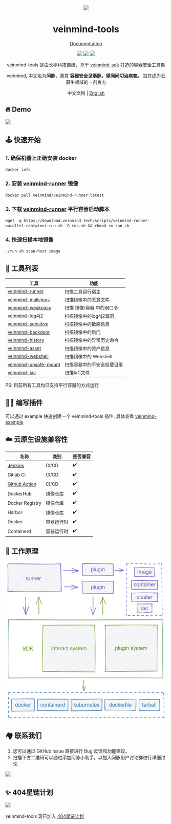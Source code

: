 <p align="center">
  <img src="https://dinfinite.oss-cn-beijing.aliyuncs.com/image/20220428154824.png" width="120">
</p>
<h1 align="center"> veinmind-tools </h1>
<p align="center">
  <a href="https://veinmind.chaitin.com/docs/">Documentation</a> 
</p>

<p align="center">
<img src="https://img.shields.io/github/v/release/chaitin/veinmind-tools.svg" />
<img src="https://img.shields.io/github/release-date/chaitin/veinmind-tools.svg?color=blue&label=update" />
<img src="https://img.shields.io/badge/go report-A+-brightgreen.svg" />

<p align="center"> veinmind-tools 是由长亭科技自研，基于 <a href="https://github.com/chaitin/libveinmind">veinmind-sdk</a> 打造的容器安全工具集 </p>
<p align="center"> veinmind, 中文名为<b>问脉</b>，寓意 <b>容器安全见筋脉，望闻问切治病害。</b> 旨在成为云原生领域的一剂良方 </p>
</p>
<p align="center"> 中文文档 | <a href="README.en.md">English</a> </p>

## 🔥 Demo
![](https://dinfinite.oss-cn-beijing.aliyuncs.com/image/20220415144819.gif)


## 🕹️ 快速开始
### 1. 确保机器上正确安装 docker
```
docker info
```
### 2. 安装 [veinmind-runner](https://github.com/chaitin/veinmind-tools/tree/master/veinmind-runner) 镜像
```
docker pull veinmind/veinmind-runner:latest
```
### 3. 下载 [veinmind-runner](https://github.com/chaitin/veinmind-tools/tree/master/veinmind-runner) 平行容器启动脚本
```
wget -q https://download.veinmind.tech/scripts/veinmind-runner-parallel-container-run.sh -O run.sh && chmod +x run.sh
```
### 4. 快速扫描本地镜像
```
./run.sh scan-host image
```


## 🔨 工具列表

| 工具                                                        | 功能              | 
|-----------------------------------------------------------|-----------------|
| [veinmind-runner](veinmind-runner/README.md)              | 扫描工具运行宿主        |
| [veinmind-malicious](plugins/go/veinmind-malicious)       | 扫描镜像中的恶意文件      |
| [veinmind-weakpass](plugins/go/veinmind-weakpass)         | 扫描 镜像/容器 中的弱口令  |
| [veinmind-log4j2](plugins/go/veinmind-log4j2)             | 扫描镜像中的log4j2漏洞  |
| [veinmind-sensitive](plugins/python/veinmind-sensitive)   | 扫描镜像中的敏感信息      |
| [veinmind-backdoor](plugins/python/veinmind-backdoor)     | 扫描镜像中的后门        |
| [veinmind-history](plugins/python/veinmind-history)       | 扫描镜像中的异常历史命令    |
| [veinmind-asset](plugins/go/veinmind-asset)               | 扫描镜像中的资产信息      |
| [veinmind-webshell](plugins/go/veinmind-webshell)         | 扫描镜像中的 Webshell |
| [veinmind-unsafe-mount](plugins/go/veinmind-unsafe-mount) | 扫描容器中的不安全挂载目录   |
| [veinmind-iac](plugins/go/veinmind-iac)                   | 扫描IaC文件         |
    
PS: 目前所有工具均已支持平行容器的方式运行

## 🧑‍💻 编写插件

可以通过 example 快速创建一个 veinmind-tools 插件, 具体查看 [veinmind-example](example/)  

## ☁️ 云原生设施兼容性
| 名称                                                          | 类别    | 是否兼容 |
|-------------------------------------------------------------|-------|------|
| [Jenkins](https://github.com/chaitin/veinmind-jenkins)      | CI/CD | ✔️   |
| Gitlab CI                                                   | CI/CD | ✔️   |
| [Github Action](https://github.com/chaitin/veinmind-action) | CI/CD | ✔️   |
| DockerHub                                                   | 镜像仓库  | ✔️   |
| Docker Registry                                             | 镜像仓库  | ✔️   |
| Harbor                                                      | 镜像仓库  | ✔️   |
| Docker                                                      | 容器运行时 | ✔️   |
| Containerd                                                  | 容器运行时 | ✔️   |

## 🛴 工作原理
![](docs/architecture.png)

## 🏘️ 联系我们
1. 您可以通过 GitHub Issue 直接进行 Bug 反馈和功能建议。
2. 扫描下方二维码可以通过添加问脉小助手，以加入问脉用户讨论群进行详细讨论

![](docs/veinmind-group-qrcode.jpg)

## ✨ 404星链计划
<img src="https://github.com/knownsec/404StarLink-Project/raw/master/logo.png" width="30%">

veinmind-tools 现已加入 [404星链计划](https://github.com/knownsec/404StarLink)
